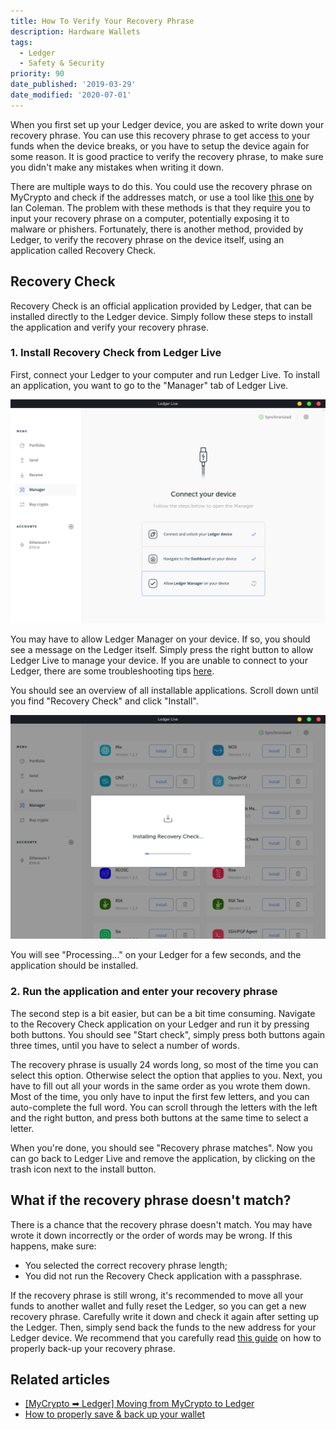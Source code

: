 ```yaml
---
title: How To Verify Your Recovery Phrase
description: Hardware Wallets
tags:
  - Ledger
  - Safety & Security
priority: 90
date_published: '2019-03-29'
date_modified: '2020-07-01'
---
```


When you first set up your Ledger device, you are asked to write down your recovery phrase. You can use this recovery phrase to get access to your funds when the device breaks, or you have to setup the device again for some reason. It is good practice to verify the recovery phrase, to make sure you didn't make any mistakes when writing it down.

There are multiple ways to do this. You could use the recovery phrase on MyCrypto and check if the addresses match, or use a tool like [this one](https://iancoleman.io/bip39/) by Ian Coleman. The problem with these methods is that they require you to input your recovery phrase on a computer, potentially exposing it to malware or phishers. Fortunately, there is another method, provided by Ledger, to verify the recovery phrase on the device itself, using an application called Recovery Check.

## Recovery Check

Recovery Check is an official application provided by Ledger, that can be installed directly to the Ledger device. Simply follow these steps to install the application and verify your recovery phrase.

### 1. Install Recovery Check from Ledger Live

First, connect your Ledger to your computer and run Ledger Live. To install an application, you want to go to the "Manager" tab of Ledger Live.

![Ledger Live Manager section](../../../assets/how-to/hardware-wallets/ledger/how-to-verify-your-recovery-phrase/allow-ledger-manager.png)

You may have to allow Ledger Manager on your device. If so, you should see a message on the Ledger itself. Simply press the right button to allow Ledger Live to manage your device. If you are unable to connect to your Ledger, there are some troubleshooting tips [here](/troubleshooting/accessing-wallet/ledger-hardware-wallet-unable-to-connect-on-mycrypto).

You should see an overview of all installable applications. Scroll down until you find "Recovery Check" and click "Install".

![Installing Recovery Check](../../../assets/how-to/hardware-wallets/ledger/how-to-verify-your-recovery-phrase/installing-recovery-check.png)

You will see "Processing..." on your Ledger for a few seconds, and the application should be installed.

### 2. Run the application and enter your recovery phrase

The second step is a bit easier, but can be a bit time consuming. Navigate to the Recovery Check application on your Ledger and run it by pressing both buttons. You should see "Start check", simply press both buttons again three times, until you have to select a number of words.

The recovery phrase is usually 24 words long, so most of the time you can select this option. Otherwise select the option that applies to you. Next, you have to fill out all your words in the same order as you wrote them down. Most of the time, you only have to input the first few letters, and you can auto-complete the full word. You can scroll through the letters with the left and the right button, and press both buttons at the same time to select a letter.

When you're done, you should see "Recovery phrase matches". Now you can go back to Ledger Live and remove the application, by clicking on the trash icon next to the install button.

## What if the recovery phrase doesn't match?

There is a chance that the recovery phrase doesn't match. You may have wrote it down incorrectly or the order of words may be wrong. If this happens, make sure:

* You selected the correct recovery phrase length;
* You did not run the Recovery Check application with a passphrase.

If the recovery phrase is still wrong, it's recommended to move all your funds to another wallet and fully reset the Ledger, so you can get a new recovery phrase. Carefully write it down and check it again after setting up the Ledger. Then, simply send back the funds to the new address for your Ledger device. We recommend that you carefully read [this guide](/how-to/backup-restore/how-to-save-back-up-your-wallet) on how to properly back-up your recovery phrase.

## Related articles

* [[MyCrypto ➡ Ledger] Moving from MyCrypto to Ledger](/how-to/migrating/moving-from-mycrypto-to-ledger)
* [How to properly save & back up your wallet](/how-to/backup-restore/how-to-save-back-up-your-wallet)

